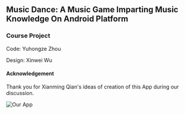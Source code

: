 ## Music Dance: A Music Game Imparting Music Knowledge On Android Platform

### Course Project

Code: Yuhongze Zhou

Design: Xinwei Wu

#### Acknowledgement
Thank you for Xianming Qian's ideas of creation of this App during our discussion.

![Our App](show.png)

